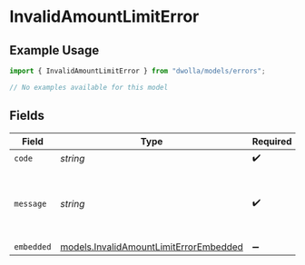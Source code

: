 # InvalidAmountLimitError

## Example Usage

```typescript
import { InvalidAmountLimitError } from "dwolla/models/errors";

// No examples available for this model
```

## Fields

| Field                                                                                     | Type                                                                                      | Required                                                                                  | Description                                                                               | Example                                                                                   |
| ----------------------------------------------------------------------------------------- | ----------------------------------------------------------------------------------------- | ----------------------------------------------------------------------------------------- | ----------------------------------------------------------------------------------------- | ----------------------------------------------------------------------------------------- |
| `code`                                                                                    | *string*                                                                                  | :heavy_check_mark:                                                                        | N/A                                                                                       | ValidationError                                                                           |
| `message`                                                                                 | *string*                                                                                  | :heavy_check_mark:                                                                        | N/A                                                                                       | Validation error(s) present. See embedded errors list for more details.                   |
| `embedded`                                                                                | [models.InvalidAmountLimitErrorEmbedded](../../models/invalidamountlimiterrorembedded.md) | :heavy_minus_sign:                                                                        | N/A                                                                                       |                                                                                           |